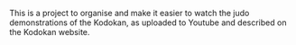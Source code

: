 This is a project to organise and make it easier to watch the judo demonstrations of the Kodokan, as uploaded to Youtube and described on the Kodokan website.
